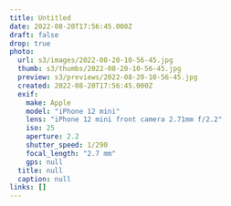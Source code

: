 ```yaml
---
title: Untitled
date: 2022-08-20T17:56:45.000Z
draft: false
drop: true
photo:
  url: s3/images/2022-08-20-10-56-45.jpg
  thumb: s3/thumbs/2022-08-20-10-56-45.jpg
  preview: s3/previews/2022-08-20-10-56-45.jpg
  created: 2022-08-20T17:56:45.000Z
  exif:
    make: Apple
    model: "iPhone 12 mini"
    lens: "iPhone 12 mini front camera 2.71mm f/2.2"
    iso: 25
    aperture: 2.2
    shutter_speed: 1/290
    focal_length: "2.7 mm"
    gps: null
  title: null
  caption: null
links: []
---
```

